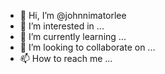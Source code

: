 - 👋 Hi, I’m @johnnimatorlee
- 👀 I’m interested in ...
- 🌱 I’m currently learning ...
- 💞️ I’m looking to collaborate on ...
- 📫 How to reach me ...

<!---
johnnimatorlee/johnnimatorlee is a ✨ special ✨ repository because its `README.md` (this file) appears on your GitHub profile.
You can click the Preview link to take a look at your changes.
--->
